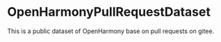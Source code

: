 # OpenHarmonyPullRequestDataset
This is a public dataset of OpenHarmony base on pull requests on gitee.
